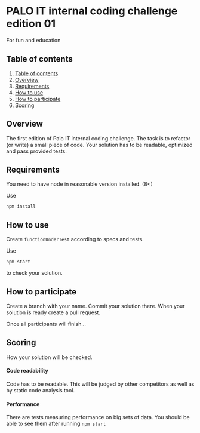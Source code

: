 # PALO IT internal coding challenge edition 01


For fun and education

## Table of contents <a name="table-of-contents"></a>
1. [Table of contents](#table-of-contents)
2. [Overview](#overview)
3. [Requirements](#requirements)
4. [How to use](#how-to-use)
5. [How to participate](#how-to-participate)
6. [Scoring](#scoring)




## Overview <a name="overview"></a>
The first edition of Palo IT internal coding challenge. The task is to refactor (or write) a small piece of code.
Your solution has to be readable, optimized and pass provided tests.



## Requirements <a name="requirements"></a>

You need to have node in reasonable version installed. (8<)

Use
```
npm install
```

## How to use <a name="how-to-use"></a>

Create ```functionUnderTest``` according to specs and tests.

Use
```
npm start
```

to check your solution. 

## How to participate <a name="how-to-participate"></a>

Create a branch with your name. Commit your solution there. When your solution is ready create a pull request.

Once all participants will finish...


## Scoring <a name="scoring"></a>
How your solution will be checked.

#### Code readability
Code has to be readable. This will be judged by other competitors as well as by static code analysis tool.

#### Performance
There are tests measuring performance on big sets of data. You should be able to see them after running
```npm start```